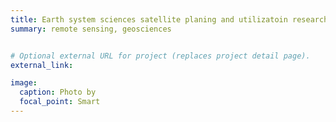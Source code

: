 ```yaml
---
title: Earth system sciences satellite planing and utilizatoin research
summary: remote sensing, geosciences


# Optional external URL for project (replaces project detail page).
external_link: 

image:
  caption: Photo by 
  focal_point: Smart
---
```

